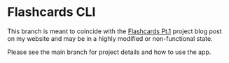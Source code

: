 # Flashcards CLI
This branch is meant to coincide with the [Flashcards Pt.1](https://www.avenarlington.com/projects/flashcards_pt2/) project blog post on my website and may be in a highly modified or non-functional state.

Please see the main branch for project details and how to use the app.
